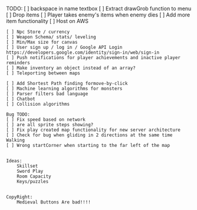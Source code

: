 TODO:
[ ] backspace in name textbox
[ ] Extract drawGrob function to menu
[ ] Drop items
[ ] Player takes enemy's items when enemy dies
[ ] Add more item functionality
[ ] Host on AWS
~~~~~~~~~~~~~~~~~~~~~~~~~~~~~~~~~
[ ] Npc Store / currency
[ ] Weapon Schema/ stats/ leveling
[ ] Min/Max size for canvas
[ ] User sign up / log in / Google API Login https://developers.google.com/identity/sign-in/web/sign-in
[ ] Push notifications for player achievements and inactive player reminders
[ ] Make inventory an object instead of an array?
[ ] Teleporting between maps
~~~~~~~~~~~~~~~~~~~~~~~~~~~~~~~~~
~~~~~~~~~~~~~~~~~~~~~~~~~~~~~~~~~
[ ] Add Shortest Path finding formove-by-click
[ ] Machine learning algorithms for monsters
[ ] Parser filters bad language
[ ] Chatbot
[ ] Collision algorithms

Bug TODO:
[ ] Fix speed based on network
[ ] are all sprite steps showing?
[ ] Fix play created map functionality for new server architecture
[ ] Check for bug when gliding in 2 directions at the same time Walking
[ ] Wrong startCorner when starting to the far left of the map


Ideas:
    Skillset
    Sword Play
    Room Capacity
    Keys/puzzles 


CopyRight:
    Medieval Buttons Are bad!!!!